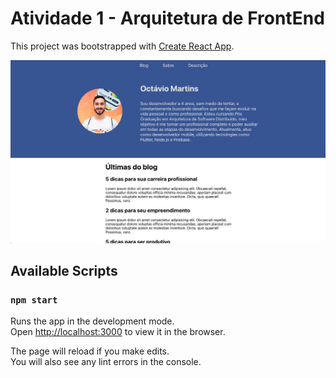 # Atividade 1 - Arquitetura de FrontEnd

This project was bootstrapped with [Create React App](https://github.com/facebook/create-react-app).

![alt text](src/assets/screenshot.png)

## Available Scripts

### `npm start`

Runs the app in the development mode.\
Open [http://localhost:3000](http://localhost:3000) to view it in the browser.

The page will reload if you make edits.\
You will also see any lint errors in the console.
